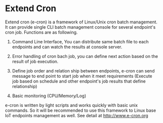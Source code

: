 Extend Cron
==========================
Extend cron (e-cron) is a framework of Linux/Unix cron batch management.
It can provide single CLI batch management console for several endpoint's cron job.
Functions are as following.

1. Command Line Interface,
   You can distribute same batch file to each endpoints and can watch the results at console server.
   
2. Error handling of cron bach job,
   you can define next action based on the result of job execution.
   
3. Define job order and relation ship between endpoints, 
   e-cron can send message to end point to start job when it meet requirements 
   (Execute job based on schedule and other endpoint's job results that define relationship)
   
4. Basic monitoring (CPU/Memory/Log) 

e-cron is written by light scripts and works quickly with basic unix commands.
So it will be recommended to use this framework to Linux base IoT endpoints management as well.
See detail at http://www.e-cron.org

